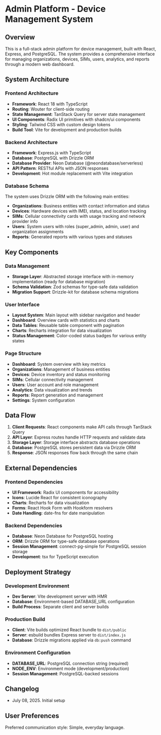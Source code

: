 # Admin Platform - Device Management System

## Overview

This is a full-stack admin platform for device management, built with React, Express, and PostgreSQL. The system provides a comprehensive interface for managing organizations, devices, SIMs, users, analytics, and reports through a modern web dashboard.

## System Architecture

### Frontend Architecture
- **Framework**: React 18 with TypeScript
- **Routing**: Wouter for client-side routing
- **State Management**: TanStack Query for server state management
- **UI Components**: Radix UI primitives with shadcn/ui components
- **Styling**: Tailwind CSS with custom design tokens
- **Build Tool**: Vite for development and production builds

### Backend Architecture
- **Framework**: Express.js with TypeScript
- **Database**: PostgreSQL with Drizzle ORM
- **Database Provider**: Neon Database (@neondatabase/serverless)
- **API Pattern**: RESTful APIs with JSON responses
- **Development**: Hot module replacement with Vite integration

### Database Schema
The system uses Drizzle ORM with the following main entities:
- **Organizations**: Business entities with contact information and status
- **Devices**: Hardware devices with IMEI, status, and location tracking
- **SIMs**: Cellular connectivity cards with usage tracking and network provider info
- **Users**: System users with roles (super_admin, admin, user) and organization assignments
- **Reports**: Generated reports with various types and statuses

## Key Components

### Data Management
- **Storage Layer**: Abstracted storage interface with in-memory implementation (ready for database migration)
- **Schema Validation**: Zod schemas for type-safe data validation
- **Migration Support**: Drizzle-kit for database schema migrations

### User Interface
- **Layout System**: Main layout with sidebar navigation and header
- **Dashboard**: Overview cards with statistics and charts
- **Data Tables**: Reusable table component with pagination
- **Charts**: Recharts integration for data visualization
- **Status Management**: Color-coded status badges for various entity states

### Page Structure
- **Dashboard**: System overview with key metrics
- **Organizations**: Management of business entities
- **Devices**: Device inventory and status monitoring
- **SIMs**: Cellular connectivity management
- **Users**: User account and role management
- **Analytics**: Data visualization and trends
- **Reports**: Report generation and management
- **Settings**: System configuration

## Data Flow

1. **Client Requests**: React components make API calls through TanStack Query
2. **API Layer**: Express routes handle HTTP requests and validate data
3. **Storage Layer**: Storage interface abstracts database operations
4. **Database**: PostgreSQL stores persistent data via Drizzle ORM
5. **Response**: JSON responses flow back through the same chain

## External Dependencies

### Frontend Dependencies
- **UI Framework**: Radix UI components for accessibility
- **Icons**: Lucide React for consistent iconography
- **Charts**: Recharts for data visualization
- **Forms**: React Hook Form with Hookform resolvers
- **Date Handling**: date-fns for date manipulation

### Backend Dependencies
- **Database**: Neon Database for PostgreSQL hosting
- **ORM**: Drizzle ORM for type-safe database operations
- **Session Management**: connect-pg-simple for PostgreSQL session storage
- **Development**: tsx for TypeScript execution

## Deployment Strategy

### Development Environment
- **Dev Server**: Vite development server with HMR
- **Database**: Environment-based DATABASE_URL configuration
- **Build Process**: Separate client and server builds

### Production Build
- **Client**: Vite builds optimized React bundle to `dist/public`
- **Server**: esbuild bundles Express server to `dist/index.js`
- **Database**: Drizzle migrations applied via `db:push` command

### Environment Configuration
- **DATABASE_URL**: PostgreSQL connection string (required)
- **NODE_ENV**: Environment mode (development/production)
- **Session Management**: PostgreSQL-backed sessions

## Changelog

- July 08, 2025. Initial setup

## User Preferences

Preferred communication style: Simple, everyday language.